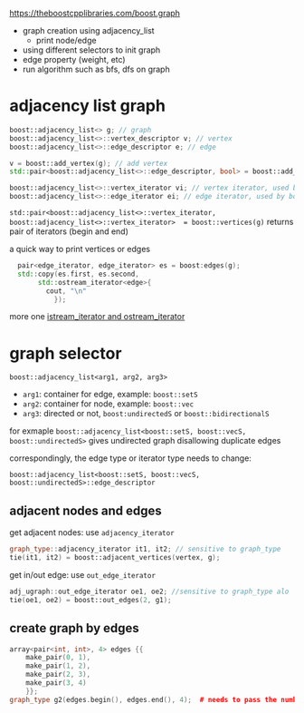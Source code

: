 https://theboostcpplibraries.com/boost.graph

- graph creation using adjacency_list
  - print node/edge
- using different selectors to init graph
- edge property (weight, etc)
- run algorithm such as bfs, dfs on graph

# adjacency list graph

```c++
boost::adjacency_list<> g; // graph
boost::adjacency_list<>::vertex_descriptor v; // vertex
boost::adjacency_list<>::edge_descriptor e; // edge

v = boost::add_vertex(g); // add vertex
std::pair<boost::adjacency_list<>::edge_descriptor, bool> = boost::add_edge(g); // add edge, bool indicates whether edge is added successfully or not

boost::adjacency_list<>::vertex_iterator vi; // vertex iterator, used by boost:vertices
boost::adjacency_list<>::edge_iterator ei; // edge iterator, used by boost:edges
```

`std::pair<boost::adjacency_list<>::vertex_iterator, boost::adjacency_list<>::vertex_iterator>  = boost::vertices(g)` returns pair of iterators (begin and end)

a quick way to print vertices or edges

```c++
  pair<edge_iterator, edge_iterator> es = boost:edges(g);
  std::copy(es.first, es.second,
       std::ostream_iterator<edge>{
         cout, "\n"
           });
```

more one [istream_iterator and ostream_iterator](http://en.cppreference.com/w/cpp/iterator/istream_iterator/istream_iterator)

# graph selector

`boost::adjacency_list<arg1, arg2, arg3>`

- `arg1`: container for edge, example: `boost::setS`
- `arg2`: container for node, example: `boost::vec`
- `arg3`: directed or not, `boost:undirectedS` or `boost::bidirectionalS`

for exmaple `boost::adjacency_list<boost::setS, boost::vecS, boost::undirectedS>` gives undirected graph disallowing duplicate edges

correspondingly, the edge type or iterator type needs to change:

`boost::adjacency_list<boost::setS, boost::vecS, boost::undirectedS>::edge_descriptor`

## adjacent nodes and edges

get adjacent nodes: use `adjacency_iterator`

```c++
graph_type::adjacency_iterator it1, it2; // sensitive to graph_type
tie(it1, it2) = boost::adjacent_vertices(vertex, g); 
```

get in/out edge: use `out_edge_iterator`

```c++
adj_ugraph::out_edge_iterator oe1, oe2; //sensitive to graph_type alo
tie(oe1, oe2) = boost::out_edges(2, g1);
```

## create graph by edges

```c++
array<pair<int, int>, 4> edges {{
    make_pair(0, 1),
    make_pair(1, 2),
    make_pair(2, 3),
    make_pair(3, 4)
    }};
graph_type g2(edges.begin(), edges.end(), 4);  # needs to pass the number of edges, why?
```